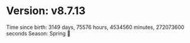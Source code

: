 # Version: v8.7.13
Time since birth: 3149 days, 75576 hours, 4534560 minutes, 272073600 seconds
Season: Spring 🌸
